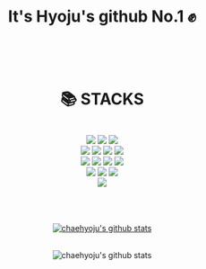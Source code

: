 <h1 align=center>It's Hyoju's github No.1 ✊</h1><br><br><br>

<div align=center><h1>📚 STACKS</h1></div><br>
<div align=center>
  <img src="https://img.shields.io/badge/java-007396?style=for-the-badge&logo=java&logoColor=white"> 
  <img src="https://img.shields.io/badge/html5-E34F26?style=for-the-badge&logo=html5&logoColor=white">
  <img src="https://img.shields.io/badge/css-1572B6?style=for-the-badge&logo=css3&logoColor=white">
  <br>

  <img src="https://img.shields.io/badge/vue.js-4FC08D?style=for-the-badge&logo=vue.js&logoColor=black">
  <img src="https://img.shields.io/badge/jquery-0769AD?style=for-the-badge&logo=jquery&logoColor=white">
  <img src="https://img.shields.io/badge/mysql-4479A1?style=for-the-badge&logo=mysql&logoColor=white">
  <img src="https://img.shields.io/badge/node.js-339933?style=for-the-badge&logo=Node.js&logoColor=white">
  <br>

  
  <img src="https://img.shields.io/badge/bootstrap-7952B3?style=for-the-badge&logo=bootstrap&logoColor=white">
  <img src="https://img.shields.io/badge/spring boot-6DB33F?style=for-the-badge&logo=vue.js&logoColor=white">
  <img src="https://img.shields.io/badge/javascript-F7DF1E?style=for-the-badge&logo=javascript&logoColor=black">
  <img src="https://img.shields.io/badge/react-61DAFB?style=for-the-badge&logo=react&logoColor=black">
  <br>

  <img src="https://img.shields.io/badge/github-181717?style=for-the-badge&logo=github&logoColor=white">
  <img src="https://img.shields.io/badge/git-F05032?style=for-the-badge&logo=git&logoColor=white">
  <img src="https://img.shields.io/badge/linux-4169E1?style=for-the-badge&logo=linux&logoColor=black">
  
  <br>
  

  <img src="https://img.shields.io/badge/apache tomcat-F8DC75?style=for-the-badge&logo=apachetomcat&logoColor=white">
  <br><br><br><br>
<div>

  [![chaehyoju's github stats](https://github-readme-stats.vercel.app/api/top-langs/?username=chaehyoju&show_icons=true&hide_border=true&title_color=004386&icon_color=004386&layout=compact&theme=radical)](https://github.com/chaehyoju)<br><br>
 
  ![chaehyoju's github stats](https://github-readme-stats.vercel.app/api?username=chaehyoju&show_icons=true&theme=radical)<br><br>
  
  
<!--
**chaehyoju/chaehyoju** is a ✨ _special_ ✨ repository because its `README.md` (this file) appears on your GitHub profile.

Here are some ideas to get you started:

- 🔭 I’m currently working on ...
- 🌱 I’m currently learning ...
- 👯 I’m looking to collaborate on ...
- 🤔 I’m looking for help with ...
- 💬 Ask me about ...
- 📫 How to reach me: ...
- 😄 Pronouns: ...
- ⚡ Fun fact: ...
-->
